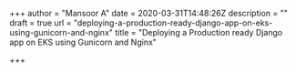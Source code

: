 +++
author = "Mansoor A"
date = 2020-03-31T14:48:26Z
description = ""
draft = true
url = "deploying-a-production-ready-django-app-on-eks-using-gunicorn-and-nginx"
title = "Deploying a Production ready Django app on EKS using Gunicorn and Nginx"

+++




